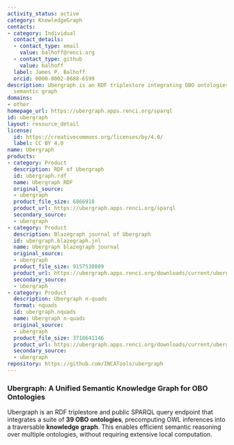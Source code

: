 ```yaml
---
activity_status: active
category: KnowledgeGraph
contacts:
- category: Individual
  contact_details:
  - contact_type: email
    value: balhoff@renci.org
  - contact_type: github
    value: balhoff
  label: James P. Balhoff
  orcid: 0000-0002-8688-6599
description: Ubergraph is an RDF triplestore integrating OBO ontologies into a unified
  semantic graph
domains:
- other
homepage_url: https://ubergraph.apps.renci.org/sparql
id: ubergraph
layout: resource_detail
license:
  id: https://creativecommons.org/licenses/by/4.0/
  label: CC BY 4.0
name: Ubergraph
products:
- category: Product
  description: RDF of Ubergraph
  id: ubergraph.rdf
  name: Ubergraph RDF
  original_source:
  - ubergraph
  product_file_size: 6866918
  product_url: https://ubergraph.apps.renci.org/sparql
  secondary_source:
  - ubergraph
- category: Product
  description: Blazegraph journal of Ubergraph
  id: ubergraph.blazegraph.jnl
  name: Ubergraph blazegraph journal
  original_source:
  - ubergraph
  product_file_size: 9157530809
  product_url: https://ubergraph.apps.renci.org/downloads/current/ubergraph.jnl.gz
  secondary_source:
  - ubergraph
- category: Product
  description: Ubergraph n-quads
  format: nquads
  id: ubergraph.nquads
  name: Ubergraph n-quads
  original_source:
  - ubergraph
  product_file_size: 3718641146
  product_url: https://ubergraph.apps.renci.org/downloads/current/ubergraph.nq.gz
  secondary_source:
  - ubergraph
repository: https://github.com/INCATools/ubergraph
---
```

### Ubergraph: A Unified Semantic Knowledge Graph for OBO Ontologies

Ubergraph is an RDF triplestore and public SPARQL query endpoint that integrates a suite of **39 OBO ontologies**, precomputing OWL inferences into a traversable **knowledge graph**. This enables efficient semantic reasoning over multiple ontologies, without requiring extensive local computation.